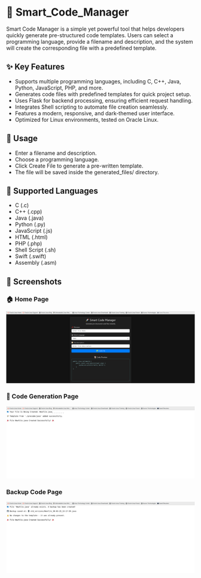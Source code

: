 # 📌 Smart_Code_Manager
Smart Code Manager is a simple yet powerful tool that helps developers quickly generate pre-structured code templates. Users can select a programming language, provide a filename and description, and the system will create the corresponding file with a predefined template.

## ✨ Key Features
- Supports multiple programming languages, including C, C++, Java, Python, JavaScript, PHP, and more.
- Generates code files with predefined templates for quick project setup.
- Uses Flask for backend processing, ensuring efficient request handling.
- Integrates Shell scripting to automate file creation seamlessly.
- Features a modern, responsive, and dark-themed user interface.
- Optimized for Linux environments, tested on Oracle Linux.

## 📜 Usage
- Enter a filename and description.
- Choose a programming language.
- Click Create File to generate a pre-written template.
- The file will be saved inside the generated_files/ directory.

## 📌 Supported Languages
- C (.c)
- C++ (.cpp)
- Java (.java)
- Python (.py)
- JavaScript (.js)
- HTML (.html)
- PHP (.php)
- Shell Script (.sh)
- Swift (.swift)
- Assembly (.asm)

## 📸 Screenshots

### 🏠 Home Page
![Home Page](https://github.com/Ashish-j0511/Smart_Code_Manager/blob/863939c7c9712045bcea87fa58705d7f5697254c/Home_page.png)

### 📝 Code Generation Page
![Code Generation](https://github.com/Ashish-j0511/Smart_Code_Manager/blob/1e07adcd97b20e51740dfb1ff84de82f9e79ab38/Code_generating_page.png)

### Backup Code Page
![Backup Code Page](https://github.com/Ashish-j0511/Smart_Code_Manager/blob/1a4e7d5f38389b6609bab2fe87d108ad70f3be7c/Backup_code_page.png)


